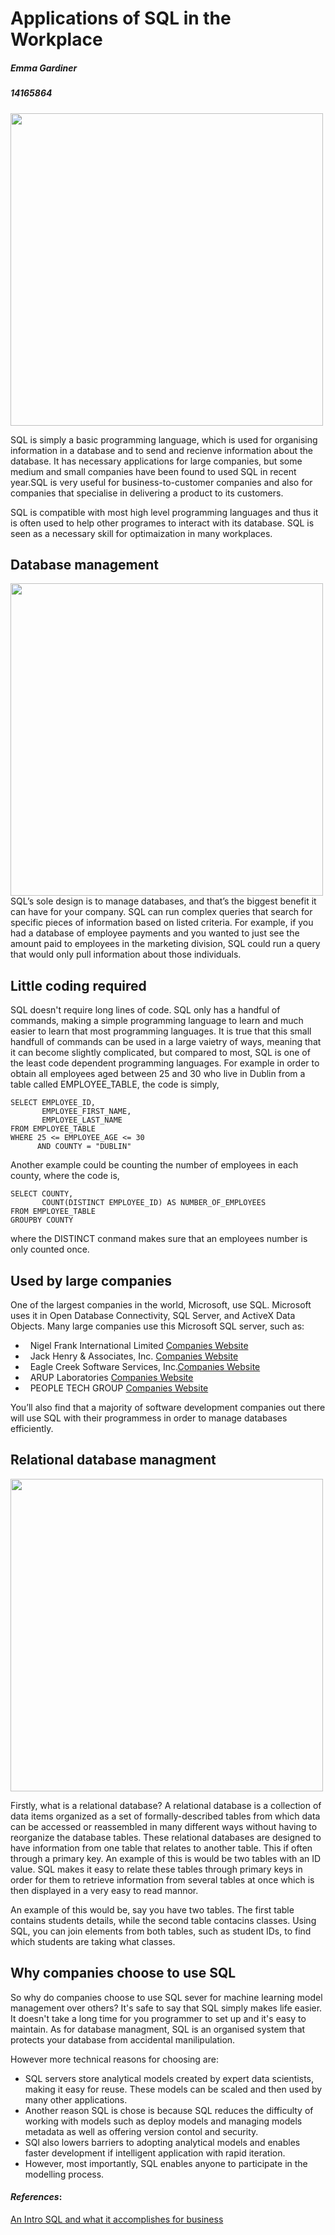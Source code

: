 Applications of SQL in the Workplace
========================================
##### _Emma Gardiner_
##### 14165864
<img src="http://www.iqonlinetraining.com/wp-content/uploads/2016/05/SQL-database-code-Feature_1290x688_MS1-1024x509.jpg" width="500">


SQL is simply a basic programming language, which is used for organising information in a database and to send and recienve information about the database. It has necessary applications for large companies, but some medium and small companies have been found to used SQL in recent year.SQL is very useful for business-to-customer companies and also for companies that specialise in delivering a product to its customers.

SQL is compatible with most high level programming languages and thus it is often used to help other programes to interact with its database. SQL is seen as a necessary skill for optimaization in many workplaces.

Database management
-------------------
<img src="http://fulldistributors.net/wp-content/uploads/2014/12/Data-Manager-72dpi-300x206.jpg" width="500">
SQL’s sole design is to manage databases, and that’s the biggest benefit it can have for your company. SQL can run complex queries that search for specific pieces of information based on listed criteria. For example, if you had a database of employee payments and you wanted to just see the amount paid to employees in the marketing division, SQL could run a query that would only pull information about those individuals.

Little coding required
-----------------------
SQL doesn't require long lines of code. SQL only has a handful of commands, making a simple programming language to learn and much easier to learn that most programming languages. It is true that this small handfull of commands can be used in a large vaietry of ways, meaning that it can become slightly complicated, but compared to most, SQL is one of the least code dependent programming languages. For example in order to obtain all employees aged between 25 and 30 who live in Dublin from a table called EMPLOYEE_TABLE, the code is simply,
```
SELECT EMPLOYEE_ID,
       EMPLOYEE_FIRST_NAME,
       EMPLOYEE_LAST_NAME
FROM EMPLOYEE_TABLE
WHERE 25 <= EMPLOYEE_AGE <= 30
      AND COUNTY = "DUBLIN"
```
Another example could be counting the number of employees in each county, where the code is,
```
SELECT COUNTY,
       COUNT(DISTINCT EMPLOYEE_ID) AS NUMBER_OF_EMPLOYEES
FROM EMPLOYEE_TABLE
GROUPBY COUNTY
```
where the DISTINCT conmand makes sure that an employees number is only counted once.


Used by large companies
--------------------------
One of the largest companies in the world, Microsoft, use SQL. Microsoft uses it in Open Database Connectivity, SQL Server, and ActiveX Data Objects. Many large companies use this Microsoft SQL server, such as:
*    Nigel Frank International Limited [Companies Website](https://www.nigelfrank.com)
*    Jack Henry & Associates, Inc. [Companies Website](https://www.jackhenry.com)
*    Eagle Creek Software Services, Inc.[Companies Website](https://www.eaglecrk.com)
*    ARUP Laboratories [Companies Website](https://www.aruplab.com)
*    PEOPLE TECH GROUP [Companies Website](https://www.peopletechgroup.com)


You’ll also find that a majority of software development companies out there will use SQL with their programmess in order to manage databases efficiently.

Relational database managment
------------------------------
<img src="https://blog.udemy.com/wp-content/uploads/2014/01/shutterstock_117975625-300x275.jpg" width="500">

Firstly, what is a relational database? A relational database is a collection of data items organized as a set of formally-described tables from which data can be accessed or reassembled in many different ways without having to reorganize the database tables.
These relational databases are designed to have information from one table that relates to another table. This if often through a primary key. An example of this is would be two tables with an ID value. SQL makes it easy to relate these tables through primary keys in order for them to retrieve information from several tables at once which is then displayed in a very easy to read mannor.

An example of this would be, say you have two tables. The first table contains students details, while the second table contacins classes. Using SQL, you can join elements from both tables, such as student IDs, to find which students are taking what classes.


Why companies choose to use SQL
--------------------------------
So why do companies choose to use SQL sever for machine learning model management over others? It's safe to say that SQL simply makes life easier. It doesn't take a long time for you programmer to set up and it's easy to maintain. As for database managment, SQL is an organised system that protects your database from accidental manilipulation. 


However more technical reasons for choosing are:
*   SQL servers store analytical models created by expert data scientists, making it easy for reuse. These models can be scaled and then used by many other applications. 
*   Another reason SQL is chose is because SQL reduces the difficulty of working with models such as deploy models and managing models metadata as well as offering version contol and security. 
*   SQl also lowers barriers to adopting analytical models and enables faster development if intelligent application with rapid iteration. 
*   However, most importantly, SQL enables anyone to participate in the modelling process. 




#### *_References_*:
[An Intro SQL and what it accomplishes for business](https://www.itbusiness.ca/)

